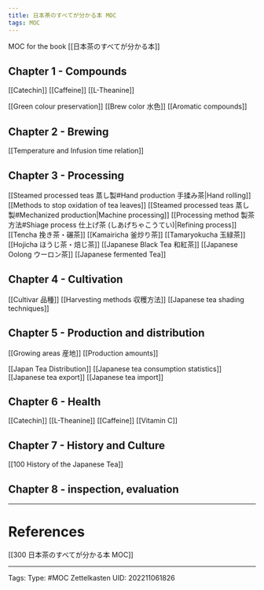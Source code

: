 ```yaml
---
title: 日本茶のすべてが分かる本 MOC
tags: MOC
---
```

MOC for the book [[日本茶のすべてが分かる本]]

## Chapter 1 - Compounds


[[Catechin]]
[[Caffeine]]
[[L-Theanine]]

[[Green colour preservation]]
[[Brew color 水色]]
[[Aromatic compounds]]


## Chapter 2 - Brewing
[[Temperature and Infusion time relation]]


## Chapter 3 - Processing
[[Steamed processed teas 蒸し製#Hand production 手揉み茶|Hand rolling]]
[[Methods to stop oxidation of tea leaves]]
[[Steamed processed teas 蒸し製#Mechanized production|Machine processing]]
[[Processing method 製茶方法#Shiage process 仕上げ茶 (しあげちゃこうてい)|Refining process]]
[[Tencha 挽き茶・碾茶]]
[[Kamairicha  釜炒り茶]]
[[Tamaryokucha 玉緑茶]]
[[Hojicha ほうじ茶・焙じ茶]]
[[Japanese Black Tea 和紅茶]]
[[Japanese Oolong ウーロン茶]]
[[Japanese fermented Tea]]





## Chapter 4 - Cultivation

[[Cultivar 品種]]
[[Harvesting methods 収穫方法]]
[[Japanese tea shading techniques]]

## Chapter 5 - Production and distribution
[[Growing areas 産地]]
[[Production amounts]]

[[Japan Tea Distribution]]
[[Japanese tea consumption statistics]]
[[Japanese tea export]]
[[Japanese tea import]]




## Chapter 6 - Health


[[Catechin]]
[[L-Theanine]]
[[Caffeine]]
[[Vitamin C]]


## Chapter 7 - History and Culture

[[100 History of the Japanese Tea]]


## Chapter 8 - inspection, evaluation




---
# References

[[300 日本茶のすべてが分かる本 MOC]]

---
Tags:
Type: #MOC
Zettelkasten UID: 202211061826
